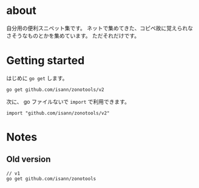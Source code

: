 # about

自分用の便利スニペット集です。 ネットで集めてきた、コピペ故に覚えられなさそうなものとかを集めています。 ただそれだけです。

# Getting started

はじめに `go get` します。

```
go get github.com/isann/zonotools/v2
```

次に、 go ファイルないで `import` で利用できます。

```
import "github.com/isann/zonotools/v2"
```

# Notes
## Old version
```
// v1
go get github.com/isann/zonotools
```
